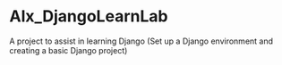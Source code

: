 # Alx_DjangoLearnLab
A project to assist in learning Django (Set up a Django environment and creating a basic Django project)
